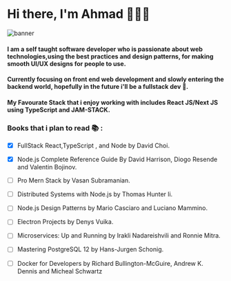 # Hi there, I'm Ahmad 👋:man_technologist:
![banner](https://user-images.githubusercontent.com/72993353/111162138-8ce6d180-85a4-11eb-92a9-a12d120fe65e.jpg)

#### I am a self taught software developer who is passionate about web technologies,using the best practices and design patterns, for making smooth UI/UX designs for people to use.

#### Currently focusing on front end web development and slowly entering the backend world, hopefully in the future i'll be a fullstack dev :rocket:. 

#### My Favourate Stack that i enjoy working with includes React JS/Next JS using TypeScript and JAM-STACK.

### Books that i plan to read :books: :

- [x] FullStack React,TypeScript , and Node by David Choi.
- [x] Node.js Complete Reference Guide By David Harrison, Diogo Resende and Valentin Bojinov.
- [ ] Pro Mern Stack by Vasan Subramanian.
- [ ] Distributed Systems with Node.js by Thomas Hunter li.
- [ ] Node.js Design Patterns by Mario Casciaro and Luciano Mammino.
- [ ] Electron Projects by Denys Vuika.
- [ ] Microservices: Up and Running by Irakli Nadareishvili and Ronnie Mitra.
- [ ] Mastering PostgreSQL 12 by Hans-Jurgen Schonig. 
- [ ] Docker for Developers by Richard Bullington-McGuire, Andrew K. Dennis and Micheal Schwartz


<!--
**Gencko94/gencko94** is a ✨ _special_ ✨ repository because its `README.md` (this file) appears on your GitHub profile.

Here are some ideas to get you started:

- 🔭 I’m currently working on ...
- 🌱 I’m currently learning ...
- 👯 I’m looking to collaborate on ...
- 🤔 I’m looking for help with ...
- 💬 Ask me about ...
- 📫 How to reach me: ...
- 😄 Pronouns: ...
- ⚡ Fun fact: ...
-->
